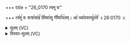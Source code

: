 +++
title = "26_0170 त्यमु वः"

+++
त्य꣡मु꣢ वः सत्रा꣣सा꣢हं꣣ वि꣡श्वा꣢सु गी꣣र्ष्वा꣡य꣢तम्। आ꣡ च्या꣢वयस्यू꣣त꣡ये꣢ ॥ 26:0170 ॥

<details><summary>मूलम् (VC)</summary>

त्य꣡मु꣢ वः सत्रा꣣साहं꣣ वि꣡श्वा꣢सु गी꣣र्ष्वा꣡य꣢तम् । आ꣡ च्या꣢वयस्यू꣣त꣡ये꣢ ॥१७०॥
</details>

<details><summary>विस्वर-मूलम् (VC)</summary>

त्यमु वः सत्रासाहं विश्वासु गीर्ष्वायतम् । आ च्यावयस्यूतये ॥१७०॥
</details>